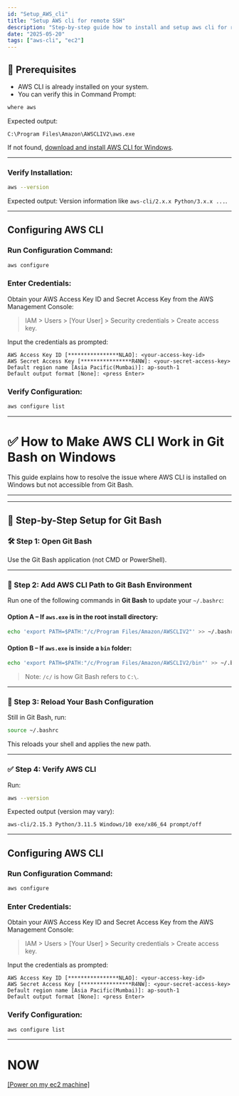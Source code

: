```yaml
---
id: "Setup_AWS_cli"
title: "Setup AWS cli for remote SSH"
description: "Step-by-step guide how to install and setup aws cli for remote ssh"
date: "2025-05-20"
tags: ["aws-cli", "ec2"]
---
```


## 🧾 Prerequisites

- AWS CLI is already installed on your system.
- You can verify this in Command Prompt:

```cmd
where aws
```

Expected output:

```
C:\Program Files\Amazon\AWSCLIV2\aws.exe
```

If not found, [download and install AWS CLI for Windows](https://docs.aws.amazon.com/cli/latest/userguide/install-cliv2-windows.html).

---

### Verify Installation:

```bash
aws --version
```

Expected output: Version information like `aws-cli/2.x.x Python/3.x.x ...`.

---

## Configuring AWS CLI

### Run Configuration Command:

```bash
aws configure
```

### Enter Credentials:

Obtain your AWS Access Key ID and Secret Access Key from the AWS Management Console:

> IAM > Users > [Your User] > Security credentials > Create access key.

Input the credentials as prompted:

```text
AWS Access Key ID [****************NLAO]: <your-access-key-id>
AWS Secret Access Key [****************R4NW]: <your-secret-access-key>
Default region name [Asia Pacific(Mumbai)]: ap-south-1
Default output format [None]: <press Enter>
```

### Verify Configuration:

```bash
aws configure list
```

---

# ✅ How to Make AWS CLI Work in Git Bash on Windows

This guide explains how to resolve the issue where AWS CLI is installed on Windows but not accessible from Git Bash.

---

---

## 🧰 Step-by-Step Setup for Git Bash

### 🛠️ Step 1: Open Git Bash

Use the Git Bash application (not CMD or PowerShell).

---

### 📝 Step 2: Add AWS CLI Path to Git Bash Environment

Run one of the following commands in **Git Bash** to update your `~/.bashrc`:

#### Option A – If `aws.exe` is in the root install directory:

```bash
echo 'export PATH=$PATH:"/c/Program Files/Amazon/AWSCLIV2"' >> ~/.bashrc
```

#### Option B – If `aws.exe` is inside a `bin` folder:

```bash
echo 'export PATH=$PATH:"/c/Program Files/Amazon/AWSCLIV2/bin"' >> ~/.bashrc
```

> Note: `/c/` is how Git Bash refers to `C:\`.

---

### 🔄 Step 3: Reload Your Bash Configuration

Still in Git Bash, run:

```bash
source ~/.bashrc
```

This reloads your shell and applies the new path.

---

### ✅ Step 4: Verify AWS CLI

Run:

```bash
aws --version
```

Expected output (version may vary):

```
aws-cli/2.15.3 Python/3.11.5 Windows/10 exe/x86_64 prompt/off
```

---

## Configuring AWS CLI

### Run Configuration Command:

```bash
aws configure
```

### Enter Credentials:

Obtain your AWS Access Key ID and Secret Access Key from the AWS Management Console:

> IAM > Users > [Your User] > Security credentials > Create access key.

Input the credentials as prompted:

```text
AWS Access Key ID [****************NLAO]: <your-access-key-id>
AWS Secret Access Key [****************R4NW]: <your-secret-access-key>
Default region name [Asia Pacific(Mumbai)]: ap-south-1
Default output format [None]: <press Enter>
```

### Verify Configuration:

```bash
aws configure list
```

---

# NOW

[[Power on my ec2 machine]](How_to_power_EC2.md)
